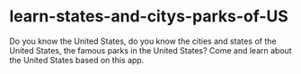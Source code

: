 # learn-states-and-citys-parks-of-US

Do you know the United States, do you know the cities and states of the United States, the famous parks in the United States? Come and learn about the United States based on this app.
